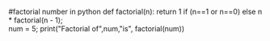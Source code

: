 #factorial number in python
def factorial(n): 
    return 1 if (n==1 or n==0) else n * factorial(n - 1);   
num = 5; 
print("Factorial of",num,"is", 
factorial(num)) 
